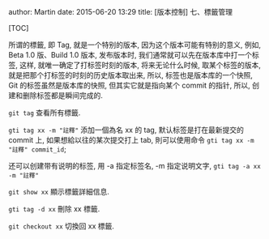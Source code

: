 author: Martin
date: 2015-06-20 13:29
title: [版本控制] 七、標籤管理

[TOC]

所谓的標籤, 即 Tag, 就是一个特别的版本, 因为这个版本可能有特别的意义, 例如, Beta 1.0 版、Build 1.0 版本, 发布版本时, 我们通常就可以先在版本库中打一个标签, 这样, 就唯一确定了打标签时刻的版本, 将来无论什么时候, 取某个标签的版本, 就是把那个打标签的时刻的历史版本取出来, 所以, 标签也是版本库的一个快照, Git 的标签虽然是版本库的快照, 但其实它就是指向某个 commit 的指针, 所以, 创建和删除标签都是瞬间完成的.

`git tag` 查看所有標籤.

`gti tag xx -m "註釋"` 添加一個為名 xx 的 tag, 默认标签是打在最新提交的 commit 上, 如果想給以往的某次提交打上 tab, 則可以使用命令 `gti tag xx -m "註釋" commit_id`;

还可以创建带有说明的标签, 用 -a 指定标签名, -m 指定说明文字, `gti tag -a xx -m "註釋"`

`git show xx` 顯示標籤詳細信息.

`gti tag -d xx` 刪除 xx 標籤.

`git checkout xx` 切換回 xx 標籤.
